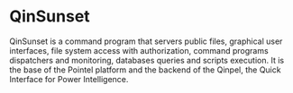 # QinSunset

QinSunset is a command program that servers public files, graphical user interfaces, file system access with authorization, command programs dispatchers and monitoring, databases queries and scripts execution. It is the base of the Pointel platform and the backend of the Qinpel, the Quick Interface for Power Intelligence.
